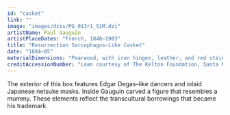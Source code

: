 ```yaml
---
id: "casket"
link: ""
image: "images/dzis/PG_013r1_51M.dzi"
artistName: Paul Gauguin
artistPlaceDates: "French, 1848–1903"
title: "Resurrection Sarcophagus-Like Casket"
date: "1884–85"
materialDimensions: "Pearwood, with iron hinges, leather, and red stain, inlaid with two netsuke masks; 21 × 51.4 × 13 cm (8 1/4 × 20 1/4 × 5 in.)"
creditAccessionNumber: "Loan courtesy of The Kelton Foundation, Santa Monica, California"
---
```


The exterior of this box features Edgar Degas–like dancers and inlaid Japanese netsuke masks. Inside Gauguin carved a figure that resembles a mummy. These elements reflect the transcultural borrowings that became his trademark.

